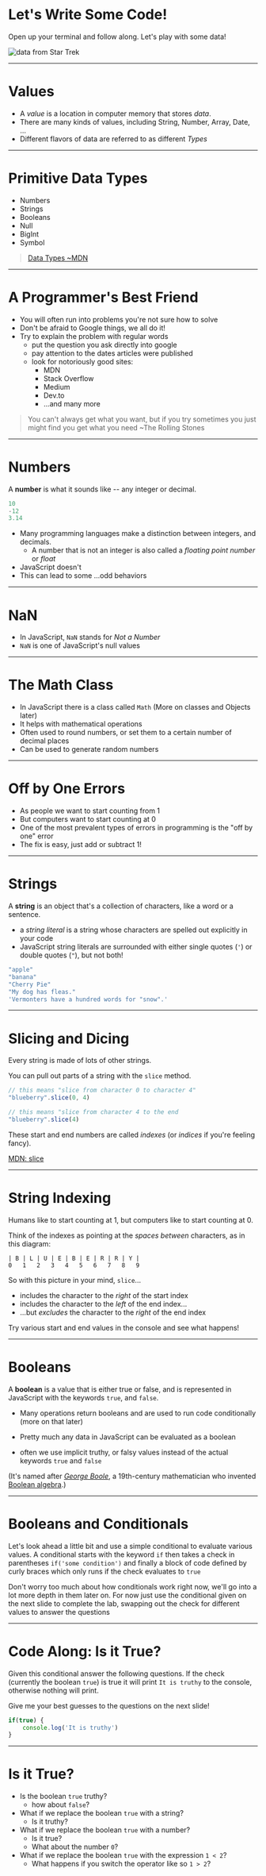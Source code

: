 # Let's Write Some Code!

Open up your terminal and follow along. Let's play with some data!

![data from Star Trek](https://res.cloudinary.com/btvca/image/upload/v1622815089/curriculum/data_msnapo.jpg)

---

# Values

- A *value* is a location in computer memory that stores *data*.
- There are many kinds of values, including String, Number, Array, Date, ...
- Different flavors of data are referred to as different *Types*

---

# Primitive Data Types

- Numbers
- Strings
- Booleans
- Null
- BigInt
- Symbol

> [Data Types ~MDN](https://developer.mozilla.org/en-US/docs/Web/JavaScript/Data_structures)

---

# A Programmer's Best Friend

- You will often run into problems you're not sure how to solve
- Don't be afraid to Google things, we all do it!
- Try to explain the problem with regular words
  - put the question you ask directly into google
  - pay attention to the dates articles were published
  - look for notoriously good sites:
    - MDN
    - Stack Overflow
    - Medium
    - Dev.to
    - ...and many more

> You can't always get what you want, but if you try sometimes you just might find you get what you need ~The Rolling Stones

---

# Numbers

A **number** is what it sounds like -- any integer or decimal.

```js
10
-12
3.14
```

- Many programming languages make a distinction between integers, and decimals.
    - A number that is not an integer is also called a *floating point number* or *float*
- JavaScript doesn't
- This can lead to some ...odd behaviors

---

# NaN

- In JavaScript, `NaN` stands for *Not a Number*
- `NaN` is one of JavaScript's null values

---

# The Math Class

- In JavaScript there is a class called `Math` (More on classes and Objects later)
- It helps with mathematical operations
- Often used to round numbers, or set them to a certain number of decimal places
- Can be used to generate random numbers

---

# Off by One Errors

- As people we want to start counting from 1
- But computers want to start counting at 0
- One of the most prevalent types of errors in programming is the "off by one" error
- The fix is easy, just add or subtract 1!

---

# Strings

A **string** is an object that's a collection of characters, like a word or a sentence.
* a *string literal* is a string whose characters are spelled out explicitly in your code
* JavaScript string literals are surrounded with either single quotes (`'`) or double quotes (`"`), but not both!

```js
"apple"
"banana"
"Cherry Pie"
"My dog has fleas."
'Vermonters have a hundred words for "snow".'
```
---

# Slicing and Dicing

Every string is made of lots of other strings.

You can pull out parts of a string with the `slice` method.

```js
// this means "slice from character 0 to character 4"
"blueberry".slice(0, 4) 

// this means "slice from character 4 to the end
"blueberry".slice(4)
```

These start and end numbers are called *indexes* (or *indices* if you're feeling fancy).

[MDN: slice](https://developer.mozilla.org/en-US/docs/Web/JavaScript/Reference/Global_Objects/String/slice)

---

# String Indexing

Humans like to start counting at 1, but computers like to start counting at 0.

Think of the indexes as pointing at the *spaces between* characters, as in this diagram:

    | B | L | U | E | B | E | R | R | Y |
    0   1   2   3   4   5   6   7   8   9
     
So with this picture in your mind, `slice`...
  
   * includes the character to the *right* of the start index
   * includes the character to the *left* of the end index...
   * ...but *excludes* the character to the *right* of the end index

Try various start and end values in the console and see what happens!

---

# Booleans

A **boolean** is a value that is either true or false, and is represented in JavaScript with the keywords `true`, and `false`.

- Many operations return booleans and are used to run code conditionally (more on that later)

- Pretty much any data in JavaScript can be evaluated as a boolean

- often we use implicit truthy, or falsy values instead of the actual keywords `true` and `false`

(It's named after *[George Boole](https://en.wikipedia.org/wiki/George_Boole)*, 
a 19th-century mathematician who invented [Boolean algebra](https://en.wikipedia.org/wiki/Boolean_algebra).)

---

# Booleans and Conditionals

Let's look ahead a little bit and use a simple conditional to evaluate various values. A conditional starts with the keyword `if` then takes a check in parentheses `if('some condition')` and finally a block of code defined by curly braces which only runs if the check evaluates to `true`

Don't worry too much about how conditionals work right now, we'll go into a lot more depth in them later on. For now just use the conditional given on the next slide to complete the lab, swapping out the check for different values to answer the questions

---

# Code Along: Is it True?

Given this conditional answer the following questions. If the check (currently the boolean `true`) is true it will print `It is truthy` to the console, otherwise nothing will print.

Give me your best guesses to the questions on the next slide!

```js
if(true) {
    console.log('It is truthy')
}
```

---

# Is it True?

* Is the boolean `true` truthy?
    * how about `false`?
* What if we replace the boolean `true` with a string?
    * Is it truthy?
* What if we replace the boolean `true` with a number?
    * Is it true?
    * What about the number `0`?
* What if we replace the boolean `true` with the expression `1 < 2`?
    * What happens if you switch the operator like so `1 > 2`?